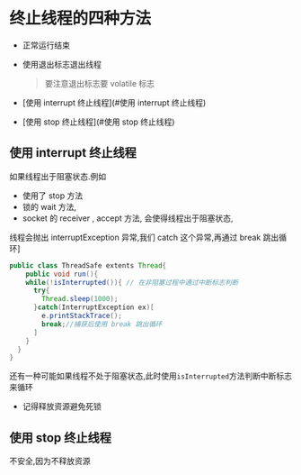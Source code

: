 # 终止线程的四种方法

- 正常运行结束

- 使用退出标志退出线程

  > 要注意退出标志要 volatile 标志

- [使用 interrupt 终止线程](#使用 interrupt 终止线程)

- [使用 stop 终止线程](#使用 stop 终止线程)

## 使用 interrupt 终止线程

如果线程出于阻塞状态.例如

- 使用了 stop 方法
- 锁的 wait 方法, 
- socket 的 receiver , accept 方法, 会使得线程出于阻塞状态,

线程会抛出 interruptException 异常,我们 catch 这个异常,再通过 break 跳出循环]

```java
public class ThreadSafe extents Thread{
	public void run(){
    while(!isInterrupted()){ // 在非阻塞过程中通过中断标志判断
      try{
        Thread.sleep(1000);
      }catch(InterruptException ex)[
        e.printStackTrace();
        break;//捕获后使用 break 跳出循环
      ]
    }
  }
}
```

还有一种可能如果线程不处于阻塞状态,此时使用`isInterrupted`方法判断中断标志来循环

- 记得释放资源避免死锁

## 使用 stop 终止线程

不安全,因为不释放资源